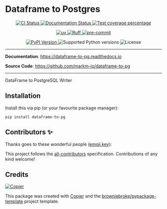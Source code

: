 # Dataframe to Postgres

<p align="center">
  <a href="https://github.com/markm-io/dataframe-to-pg/actions/workflows/ci.yml?query=branch%3Amain">
    <img src="https://img.shields.io/github/actions/workflow/status/markm-io/dataframe-to-pg/ci.yml?branch=main&label=CI&logo=github&style=flat-square" alt="CI Status" >
  </a>
  <a href="https://dataframe-to-pg.readthedocs.io">
    <img src="https://img.shields.io/readthedocs/dataframe-to-pg.svg?logo=read-the-docs&logoColor=fff&style=flat-square" alt="Documentation Status">
  </a>
  <a href="https://codecov.io/gh/markm-io/dataframe-to-pg">
    <img src="https://img.shields.io/codecov/c/github/markm-io/dataframe-to-pg.svg?logo=codecov&logoColor=fff&style=flat-square" alt="Test coverage percentage">
  </a>
</p>
<p align="center">
  <a href="https://github.com/astral-sh/uv">
    <img src="https://img.shields.io/endpoint?url=https://raw.githubusercontent.com/astral-sh/uv/main/assets/badge/v0.json" alt="uv">
  </a>
  <a href="https://github.com/astral-sh/ruff">
    <img src="https://img.shields.io/endpoint?url=https://raw.githubusercontent.com/astral-sh/ruff/main/assets/badge/v2.json" alt="Ruff">
  </a>
  <a href="https://github.com/pre-commit/pre-commit">
    <img src="https://img.shields.io/badge/pre--commit-enabled-brightgreen?logo=pre-commit&logoColor=white&style=flat-square" alt="pre-commit">
  </a>
</p>
<p align="center">
  <a href="https://pypi.org/project/dataframe-to-pg/">
    <img src="https://img.shields.io/pypi/v/dataframe-to-pg.svg?logo=python&logoColor=fff&style=flat-square" alt="PyPI Version">
  </a>
  <img src="https://img.shields.io/pypi/pyversions/dataframe-to-pg.svg?style=flat-square&logo=python&amp;logoColor=fff" alt="Supported Python versions">
  <img src="https://img.shields.io/pypi/l/dataframe-to-pg.svg?style=flat-square" alt="License">
</p>

---

**Documentation**: <a href="https://dataframe-to-pg.readthedocs.io" target="_blank">https://dataframe-to-pg.readthedocs.io </a>

**Source Code**: <a href="https://github.com/markm-io/dataframe-to-pg" target="_blank">https://github.com/markm-io/dataframe-to-pg </a>

---

DataFrame to PostgreSQL Writer

## Installation

Install this via pip (or your favourite package manager):

`pip install dataframe-to-pg`

## Contributors ✨

Thanks goes to these wonderful people ([emoji key](https://allcontributors.org/docs/en/emoji-key)):

<!-- prettier-ignore-start -->
<!-- ALL-CONTRIBUTORS-LIST:START - Do not remove or modify this section -->
<!-- markdownlint-disable -->
<!-- markdownlint-enable -->
<!-- ALL-CONTRIBUTORS-LIST:END -->
<!-- prettier-ignore-end -->

This project follows the [all-contributors](https://github.com/all-contributors/all-contributors) specification. Contributions of any kind welcome!

## Credits

[![Copier](https://img.shields.io/endpoint?url=https://raw.githubusercontent.com/copier-org/copier/master/img/badge/badge-grayscale-inverted-border-orange.json)](https://github.com/copier-org/copier)

This package was created with
[Copier](https://copier.readthedocs.io/) and the
[browniebroke/pypackage-template](https://github.com/browniebroke/pypackage-template)
project template.
